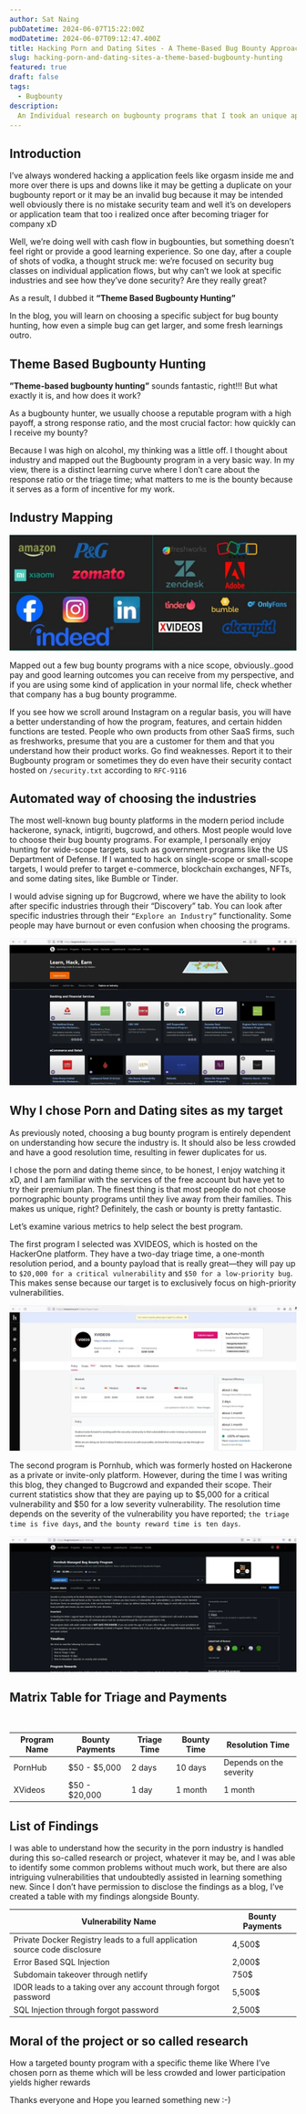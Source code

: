 ```yaml
---
author: Sat Naing
pubDatetime: 2024-06-07T15:22:00Z
modDatetime: 2024-06-07T09:12:47.400Z
title: Hacking Porn and Dating Sites - A Theme-Based Bug Bounty Approach
slug: hacking-porn-and-dating-sites-a-theme-based-bugbounty-hunting
featured: true
draft: false
tags:
  - Bugbounty
description:
  An Individual research on bugbounty programs that I took an unique approach on choosing porn industry based programs which paid me pretty much..  
---
```


## Introduction

I’ve always wondered hacking a application feels like orgasm inside me and more over there is ups and downs like it may be getting a duplicate on your bugbounty report or it may be an invalid bug because it may be intended well obviously there is no mistake security team and well it’s on developers or application team that too i realized once after becoming triager for company xD

Well, we’re doing well with cash flow in bugbounties, but something doesn’t feel right or provide a good learning experience. So one day, after a couple of shots of vodka, a thought struck me: we’re focused on security bug classes on individual application flows, but why can’t we look at specific industries and see how they’ve done security? Are they really great?

As a result, I dubbed it **“Theme Based Bugbounty Hunting”**

In the blog, you will learn on choosing a specific subject for bug bounty hunting, how even a simple bug can get larger, and some fresh learnings outro.

## Theme Based Bugbounty Hunting

**”Theme-based bugbounty hunting”** sounds fantastic, right!!! But what exactly it is, and how does it work?

As a bugbounty hunter, we usually choose a reputable program with a high payoff, a strong response ratio, and the most crucial factor: how quickly can I receive my bounty?

Because I was high on alcohol, my thinking was a little off. I thought about industry and mapped out the Bugbounty program in a very basic way. In my view, there is a distinct learning curve where I don’t care about the response ratio or the triage time; what matters to me is the bounty because it serves as a form of incentive for my work.

## Industry Mapping

![Classifying the Industries and It's Programs](../../assets/images/research/research-1.png)

Mapped out a few bug bounty programs with a nice scope, obviously..good pay and good learning outcomes you can receive from my perspective, and if you are using some kind of application in your normal life, check whether that company has a bug bounty programme.

If you see how we scroll around Instagram on a regular basis, you will have a better understanding of how the program, features, and certain hidden functions are tested. People who own products from other SaaS firms, such as freshworks, presume that you are a customer for them and that you understand how their product works. Go find weaknesses. Report it to their Bugbounty program or sometimes they do even have their security contact hosted on `/security.txt` according to `RFC-9116`

## Automated way of choosing the industries

The most well-known bug bounty platforms in the modern period include hackerone, synack, intigriti, bugcrowd, and others. Most people would love to choose their bug bounty programs. For example, I personally enjoy hunting for wide-scope targets, such as government programs like the US Department of Defense. If I wanted to hack on single-scope or small-scope targets, I would prefer to target e-commerce, blockchain exchanges, NFTs, and some dating sites, like Bumble or Tinder.

I would advise signing up for Bugcrowd, where we have the ability to look after specific industries through their “Discovery” tab. You can look after specific industries through their `“Explore an Industry”` functionality. Some people may have burnout or even confusion when choosing the programs.

![Feature in bugcrowd where you can start BBP through industry wise](../../assets/images/research/research-2.png)

## Why I chose Porn and Dating sites as my target

As previously noted, choosing a bug bounty program is entirely dependent on understanding how secure the industry is. It should also be less crowded and have a good resolution time, resulting in fewer duplicates for us.

I chose the porn and dating theme since, to be honest, I enjoy watching it xD, and I am familiar with the services of the free account but have yet to try their premium plan. The finest thing is that most people do not choose pornographic bounty programs until they live away from their families. This makes us unique, right? Definitely, the cash or bounty is pretty fantastic.

Let’s examine various metrics to help select the best program.

The first program I selected was XVIDEOS, which is hosted on the HackerOne platform. They have a two-day triage time, a one-month resolution period, and a bounty payload that is really great—they will pay up to `$20,000 for a critical vulnerability` and `$50 for a low-priority bug`. This makes sense because our target is to exclusively focus on high-priority vulnerabilities.

![XVIDEOS Bugbounty Program on Hackerone](../../assets/images/research/research-3.png)

The second program is Pornhub, which was formerly hosted on Hackerone as a private or invite-only platform. However, during the time I was writing this blog, they changed to Bugcrowd and expanded their scope. Their current statistics show that they are paying up to $5,000 for a critical vulnerability and $50 for a low severity vulnerability. The resolution time depends on the severity of the vulnerability you have reported; `the triage time is five days`, and `the bounty reward time is ten days`.

![Pornhub BBP on Bugcrowd](../../assets/images/research/research-4.png)

## Matrix Table for Triage and Payments

</br>

| Program Name         | Bounty Payments      | Triage Time       | Bounty Time    | Resolution Time                 |
|----------------------|----------------------|-------------------|----------------|---------------------------------|
| PornHub              | $50 - $5,000         | 2 days            | 10 days        | Depends on the severity         |
| XVideos              | $50 - $20,000        | 1 day             | 1 month        | 1 month                         |


## List of Findings

I was able to understand how the security in the porn industry is handled during this so-called research or project, whatever it may be, and I was able to identify some common problems without much work, but there are also intriguing vulnerabilities that undoubtedly assisted in learning something new. Since I don’t have permission to disclose the findings as a blog, I’ve created a table with my findings alongside Bounty.

| Vulnerability Name                                                           | Bounty Payments    |
|------------------------------------------------------------------------------|--------------------|
| Private Docker Registry leads to a full application source code disclosure   | 4,500\$            |
| Error Based SQL Injection                                                    | 2,000\$            |
| Subdomain takeover through netlify                                           | 750\$              |
| IDOR leads to a taking over any account through forgot password              | 5,500\$            |
| SQL Injection through forgot password                                        | 2,500\$            |

## Moral of the project or so called research

How a targeted bounty program with a specific theme like Where I’ve chosen porn as theme which will be less crowded and lower participation yields higher rewards

Thanks everyone and Hope you learned something new :-)
